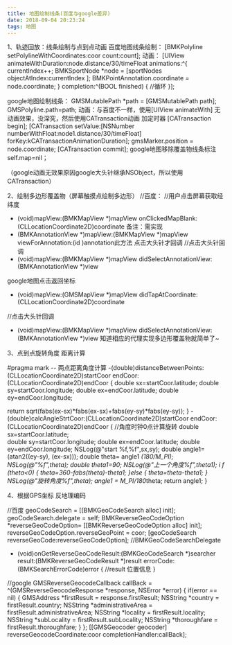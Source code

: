 ```yaml
---
title: 地图绘制线条(百度与google差异)
date: 2018-09-04 20:23:24
tags: 地图
---
```

1、轨迹回放：线条绘制与点到点动画
百度地图线条绘制：
[BMKPolyline setPolylineWithCoordinates:coor count:count];
动画：
[UIView animateWithDuration:node.distance/30/timeFloat animations:^{
    currentIndex++;
    BMKSportNode *node = [sportNodes objectAtIndex:currentIndex ];
    BMKPointAnnotation.coordinate = node.coordinate;
} completion:^(BOOL finished) {
    //循环
}];
<!--more-->
google地图绘制线条：
GMSMutablePath *path = [GMSMutablePath path];
GMSPolyline.path=path;
动画：与百度不一样，使用[UIView animateWith] 无动画效果，没深究，然后使用CATransaction动画 加定时器 
[CATransaction begin];
[CATransaction setValue:[NSNumber numberWithFloat:node1.distance/30/timeFloat] forKey:kCATransactionAnimationDuration];
gmsMarker.position = node.coordinate;
[CATransaction commit];
google地图移除覆盖物线条标注  
self.map=nil；

（google动画无效果原因google大头针继承NSObject，所以使用CATransaction）

2、绘制多边形覆盖物（屏幕触摸点绘制多边形）
//百度：
//用户点击屏幕获取经纬度
- (void)mapView:(BMKMapView *)mapView onClickedMapBlank:(CLLocationCoordinate2D)coordinate
备注：需实现
- (BMKAnnotationView *)mapView:(BMKMapView *)mapView viewForAnnotation:(id <BMKAnnotation>)annotation此方法
点击大头针才回调
//点击大头针回调 
- (void)mapView:(BMKMapView *)mapView didSelectAnnotationView:(BMKAnnotationView *)view

google地图点击返回坐标
- (void)mapView:(GMSMapView *)mapView didTapAtCoordinate:(CLLocationCoordinate2D)coordinate

//点击大头针回调
- (void)mapView:(BMKMapView *)mapView didSelectAnnotationView:(BMKAnnotationView *)view
知道相应的代理实现多边形覆盖物就简单了~

3、点到点旋转角度 距离计算

#pragma mark -- 两点距离角度计算
-(double)distanceBetweenPoints:(CLLocationCoordinate2D)startCoor endCoor:(CLLocationCoordinate2D)endCoor
{
double sx=startCoor.latitude;
double sy=startCoor.longitude;
double ex=endCoor.latitude;
double ey=endCoor.longitude;

return sqrt(fabs(ex-sx)*fabs(ex-sx)+fabs(ey-sy)*fabs(ey-sy));
}
-(double)calcAngleStrtCoor:(CLLocationCoordinate2D)startCoor endCoor:(CLLocationCoordinate2D)endCoor
{
    //角度时钟0点计算旋转
    double sx=startCoor.latitude;   
    double sy=startCoor.longitude;
    double ex=endCoor.latitude;
    double ey=endCoor.longitude;
    NSLog(@"start %f,%f",sx,sy);
    double angle1= (atan2((ey-sy), (ex-sx)));
    double theta= angle1 *(180/M_PI);
    NSLog(@"%f",theta);
    double theta1=90;
    NSLog(@"上一个角度%f",theta1);
    i f (theta<0) {
        theta=360-fabs(theta)-theta1;
    }else
    {
        theta=theta-theta1;
    }
    NSLog(@"旋转角度%f",theta);
    angle1 = M_PI/180*theta;
    return angle1;
}

4、根据GPS坐标 反地理编码

//百度
geoCodeSearch = [[BMKGeoCodeSearch alloc] init];
geoCodeSearch.delegate = self;           BMKReverseGeoCodeOption *reverseGeoCodeOption= [[BMKReverseGeoCodeOption alloc] init]; 
reverseGeoCodeOption.reverseGeoPoint = coor;
[geoCodeSearch reverseGeoCode:reverseGeoCodeOption];
//BMKGeoCodeSearchDelegate
- (void)onGetReverseGeoCodeResult:(BMKGeoCodeSearch *)searcher result:(BMKReverseGeoCodeResult *)result errorCode:(BMKSearchErrorCode)error {
    //result   位置信息
}



//google
GMSReverseGeocodeCallback callBack = ^(GMSReverseGeocodeResponse *response, NSError *error) {
if(error == nil) {
    GMSAddress *firstResult = response.firstResult; 
    NSString *country = firstResult.country; 
    NSString *administrativeArea = firstResult.administrativeArea; 
    NSString *locality = firstResult.locality; 
    NSString *subLocality = firstResult.subLocality;
    NSString *thoroughfare = firstResult.thoroughfare;
    } 
};
[[GMSGeocoder geocoder] reverseGeocodeCoordinate:coor completionHandler:callBack];
